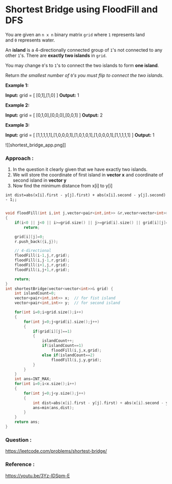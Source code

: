 # Shortest Bridge using FloodFill and DFS

You are given an `n x n` binary matrix `grid` where `1` represents land and `0` represents water.

An **island** is a 4-directionally connected group of `1`'s not connected to any other `1`'s. There are **exactly two islands** in `grid`.

You may change `0`'s to `1`'s to connect the two islands to form **one island**.

Return *the smallest number of* `0`_'s you must flip to connect the two islands_.

**Example 1:**

**Input:** grid = [ [0,1],[1,0] ]
**Output:** 1

**Example 2:**

**Input:** grid = [ [0,1,0],[0,0,0],[0,0,1] ]
**Output:** 2

**Example 3:**

**Input:** grid = [ [1,1,1,1,1],[1,0,0,0,1],[1,0,1,0,1],[1,0,0,0,1],[1,1,1,1,1] ]
**Output:** 1

![[shortest_bridge_app.png]]

### Approach :

1. In the question it clearly given that we have exactly two islands.
2. We will store the coordinate of first island in **vector x** and coordinate of second island in **vector y**
3. Now find the minimum distance from x[i] to y[i]

```
int dist=abs(x[i].first - y[j].first) + abs(x[i].second - y[j].second) - 1;;
```

```cpp

void floodFill(int i,int j,vector<pair<int,int>> &r,vector<vector<int>> &grid)
{
    if(i<0 || j<0 || i>=grid.size() || j>=grid[i].size() || grid[i][j]==0)
        return;

    grid[i][j]=0;
    r.push_back({i,j});

    // 4-directional
    floodFill(i-1,j,r,grid);
    floodFill(i,j-1,r,grid);
    floodFill(i+1,j,r,grid);
    floodFill(i,j+1,r,grid);

    return;
}
int shortestBridge(vector<vector<int>>& grid) {
    int islandCount=0;
    vector<pair<int,int>> x;  // for fist island
    vector<pair<int,int>> y;  // for second island

    for(int i=0;i<grid.size();i++)
    {
        for(int j=0;j<grid[i].size();j++)
        {
            if(grid[i][j]==1)
            {
                islandCount++;
                if(islandCount==1)
                    floodFill(i,j,x,grid);
                else if(islandCount==2)
                    floodFill(i,j,y,grid);
            }
        }
    }
    int ans=INT_MAX;
    for(int i=0;i<x.size();i++)
    {
        for(int j=0;j<y.size();j++)
        {
            int dist=abs(x[i].first - y[j].first) + abs(x[i].second - y[j].second) - 1;;
            ans=min(ans,dist);
        }
    }
    return ans;
}
```

### Question :

https://leetcode.com/problems/shortest-bridge/

### Reference :

https://youtu.be/3Yz-IDSpm-E
